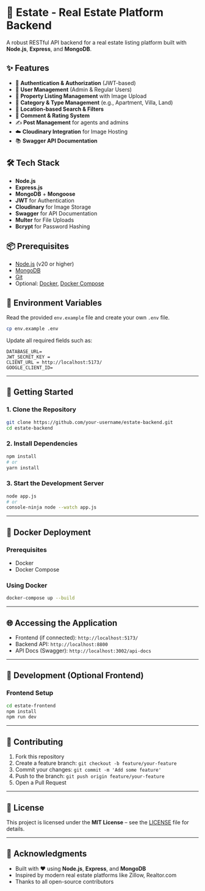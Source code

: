 # 🏡 Estate - Real Estate Platform Backend

A robust RESTful API backend for a real estate listing platform built with **Node.js**, **Express**, and **MongoDB**.

## ✨ Features

- 🔐 **Authentication & Authorization** (JWT-based)
- 👤 **User Management** (Admin & Regular Users)
- 🏨 **Property Listing Management** with Image Upload
- 📂 **Category & Type Management** (e.g., Apartment, Villa, Land)
- 📍 **Location-based Search & Filters**
- 💬 **Comment & Rating System**
- ✍️ **Post Management** for agents and admins
- ☁️ **Cloudinary Integration** for Image Hosting
- 📚 **Swagger API Documentation**

## 🛠 Tech Stack

- **Node.js**
- **Express.js**
- **MongoDB** + **Mongoose**
- **JWT** for Authentication
- **Cloudinary** for Image Storage
- **Swagger** for API Documentation
- **Multer** for File Uploads
- **Bcrypt** for Password Hashing

## 📦 Prerequisites

- [Node.js](https://nodejs.org/) (v20 or higher)
- [MongoDB](https://www.mongodb.com/)
- [Git](https://git-scm.com/)
- Optional: [Docker](https://www.docker.com/), [Docker Compose](https://docs.docker.com/compose/)

## 📁 Environment Variables

Read the provided `env.example` file and create your own `.env` file.

```bash
cp env.example .env
```

Update all required fields such as:

```
DATABASE_URL=
JWT_SECRET_KEY = 
CLIENT_URL = http://localhost:5173/
GOOGLE_CLIENT_ID=
```

---

## 🚀 Getting Started

### 1. Clone the Repository

```bash
git clone https://github.com/your-username/estate-backend.git
cd estate-backend
```

### 2. Install Dependencies

```bash
npm install
# or
yarn install
```

### 3. Start the Development Server

```bash
node app.js
# or
console-ninja node --watch app.js
```

---

## 🐳 Docker Deployment

### Prerequisites

- Docker
- Docker Compose

### Using Docker

```bash
docker-compose up --build
```

---


## 🌐 Accessing the Application

- Frontend (if connected): `http://localhost:5173/`
- Backend API: `http://localhost:8800`
- API Docs (Swagger): `http://localhost:3002/api-docs`

---

## 🧪 Development (Optional Frontend)

### Frontend Setup

```bash
cd estate-frontend
npm install
npm run dev
```

---

## 🤝 Contributing

1. Fork this repository
2. Create a feature branch: `git checkout -b feature/your-feature`
3. Commit your changes: `git commit -m 'Add some feature'`
4. Push to the branch: `git push origin feature/your-feature`
5. Open a Pull Request

---

## 📄 License

This project is licensed under the **MIT License** – see the [LICENSE](LICENSE) file for details.

---

## 🙏 Acknowledgments

- Built with ❤️ using **Node.js**, **Express**, and **MongoDB**
- Inspired by modern real estate platforms like Zillow, Realtor.com
- Thanks to all open-source contributors
